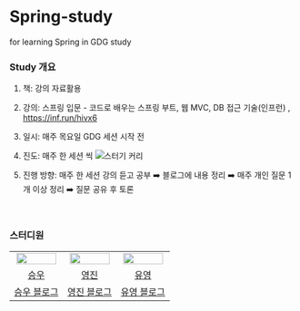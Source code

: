 # Spring-study
for  learning Spring in GDG study

### Study 개요

1. 책: 강의 자료활용
2. 강의: 스프링 입문 - 코드로 배우는 스프링 부트, 웹 MVC, DB 접근 기술(인프런) ,<br>
<https://inf.run/hivx6>

3. 일시: 매주 목요일 GDG 세션 시작 전
4. 진도: 매주 한 세션 씩
   ![스터기 커리](https://github.com/user-attachments/assets/32264605-6e80-4a9d-a71b-75af149582e8)

6. 진행 방향: 매주 한 세션 강의 듣고 공부 ➡️ 블로그에 내용 정리 ➡️ 매주 개인 질문 1개 이상 정리 ➡️ 질문 공유 후 토론

<br>

### 스터디원

<table align="center">
<tr align="center">
<td><img src="https://avatars.githubusercontent.com/u/92345780?v=4" style="width:95%;"></td>
<td><img src="https://avatars.githubusercontent.com/u/156926628?v=4" style="width:95%;"></td>
<td><img src="https://avatars.githubusercontent.com/u/156926628?v=4" style="width:95%; "></td>
</tr>


<tr align="center">
<td><a href="https://github.com/baikseungwoo">승우</td>
<td><a href="https://github.com/J0725">영진</td>
<td><a href="">유영</td>
</tr>


<tr align="center">
<td><a href="https://velog.io/@swbaik01/posts">승우 블로그</td>
<td><a href="https://velog.io/@younjin_02/posts">영진 블로그</td>
<td><a href="">유영 블로그</td>
</tr>
</table>

<br>
